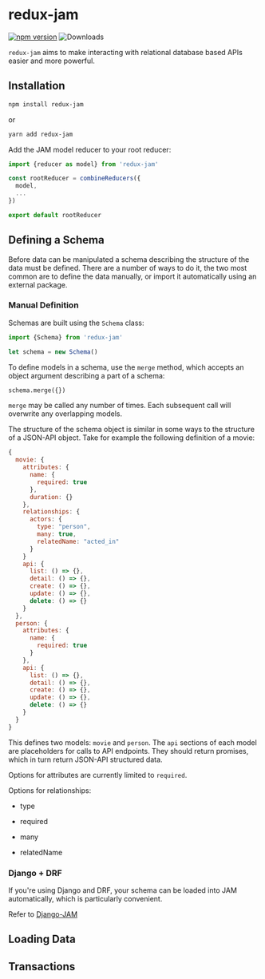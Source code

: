 # redux-jam

[![npm version](https://badge.fury.io/js/redux-jam.svg)](http://badge.fury.io/js/redux-jam)
![Downloads](http://img.shields.io/npm/dm/redux-jam.svg?style=flat)

`redux-jam` aims to make interacting with relational database based APIs
easier and more powerful.

## Installation

```bash
npm install redux-jam
```

or

```bash
yarn add redux-jam
```

Add the JAM model reducer to your root reducer:

```js
import {reducer as model} from 'redux-jam'

const rootReducer = combineReducers({
  model,
  ...
})

export default rootReducer
```


## Defining a Schema

Before data can be manipulated a schema describing the structure of the data
must be defined. There are a number of ways to do it, the two most common are
to define the data manually, or import it automatically using an external
package.

### Manual Definition

Schemas are built using the `Schema` class:

```js
import {Schema} from 'redux-jam'

let schema = new Schema()
```

To define models in a schema, use the `merge` method, which accepts an object
argument describing a part of a schema:

```python
schema.merge({})
```

`merge` may be called any number of times. Each subsequent call will overwrite
any overlapping models.

The structure of the schema object is similar in some ways to the structure of
a JSON-API object. Take for example the following definition of a movie:

```js
{
  movie: {
    attributes: {
      name: {
        required: true        
      },
      duration: {}
    },
    relationships: {
      actors: {
        type: "person",
        many: true,
        relatedName: "acted_in"
      }
    }
    api: {
      list: () => {},
      detail: () => {},
      create: () => {},
      update: () => {},
      delete: () => {}
    }
  },
  person: {
    attributes: {
      name: {
        required: true
      }
    },
    api: {
      list: () => {},
      detail: () => {},
      create: () => {},
      update: () => {},
      delete: () => {}
    }
  }
}
```

This defines two models: `movie` and `person`. The `api` sections of each
model are placeholders for calls to API endpoints. They should return promises,
which in turn return JSON-API structured data.

Options for attributes are currently limited to `required`.

Options for relationships:

 * type

 * required

 * many

 * relatedName

### Django + DRF

If you're using Django and DRF, your schema can be loaded into JAM
automatically, which is particularly convenient.

Refer to [Django-JAM](https://github.com/uptick/django-jam)

## Loading Data


## Transactions

